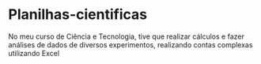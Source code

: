 # Planilhas-cientificas

No meu curso de Ciência e Tecnologia, tive que realizar cálculos e fazer análises de dados de diversos experimentos, realizando contas complexas utilizando Excel
